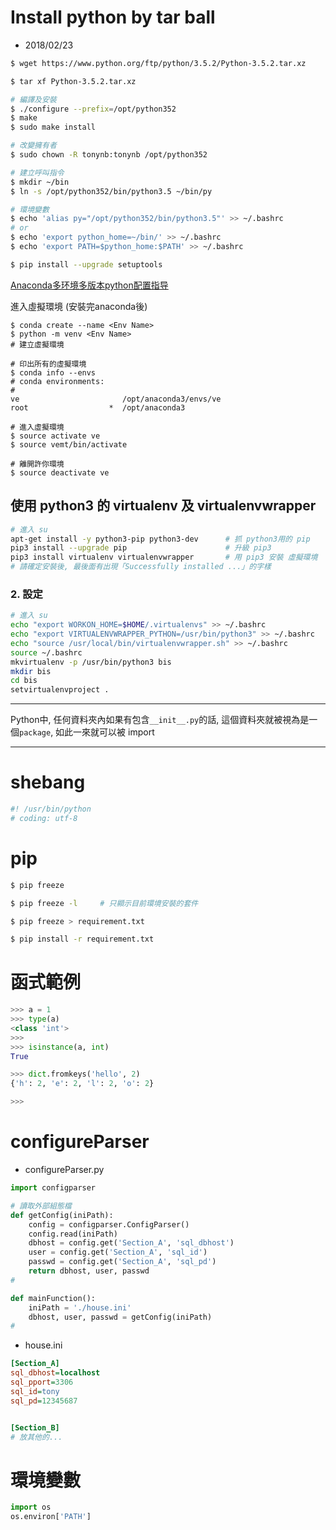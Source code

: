 

# Install python by tar ball
- 2018/02/23
```sh
$ wget https://www.python.org/ftp/python/3.5.2/Python-3.5.2.tar.xz

$ tar xf Python-3.5.2.tar.xz

# 編譯及安裝
$ ./configure --prefix=/opt/python352
$ make
$ sudo make install 

# 改變擁有者
$ sudo chown -R tonynb:tonynb /opt/python352

# 建立呼叫指令
$ mkdir ~/bin
$ ln -s /opt/python352/bin/python3.5 ~/bin/py

# 環境變數
$ echo 'alias py="/opt/python352/bin/python3.5"' >> ~/.bashrc
# or
$ echo 'export python_home=~/bin/' >> ~/.bashrc
$ echo 'export PATH=$python_home:$PATH' >> ~/.bashrc

```


```sh
$ pip install --upgrade setuptools
```



[Anaconda多环境多版本python配置指导](https://www.jianshu.com/p/d2e15200ee9b)

進入虛擬環境 (安裝完anaconda後)
```
$ conda create --name <Env Name>
$ python -m venv <Env Name>
# 建立虛擬環境

# 印出所有的虛擬環境
$ conda info --envs
# conda environments:
#
ve                       /opt/anaconda3/envs/ve
root                  *  /opt/anaconda3

# 進入虛擬環境
$ source activate ve
$ source vemt/bin/activate

# 離開許你環境
$ source deactivate ve
```


## 使用 python3 的 virtualenv 及 virtualenvwrapper
```sh
# 進入 su
apt-get install -y python3-pip python3-dev		# 抓 python3用的 pip
pip3 install --upgrade pip						# 升級 pip3
pip3 install virtualenv virtualenvwrapper		# 用 pip3 安裝 虛擬環境
# 請確定安裝後, 最後面有出現「Successfully installed ...」的字樣
```

### 2. 設定
```sh
# 進入 su
echo "export WORKON_HOME=$HOME/.virtualenvs" >> ~/.bashrc
echo "export VIRTUALENVWRAPPER_PYTHON=/usr/bin/python3" >> ~/.bashrc
echo "source /usr/local/bin/virtualenvwrapper.sh" >> ~/.bashrc
source ~/.bashrc
mkvirtualenv -p /usr/bin/python3 bis
mkdir bis
cd bis
setvirtualenvproject .
```

---
Python中, 任何資料夾內如果有包含`__init__.py`的話, 這個資料夾就被視為是一個`package`, 如此一來就可以被 import


---

# shebang
```py
#! /usr/bin/python
# coding: utf-8

```

# pip
```sh
$ pip freeze

$ pip freeze -l     # 只顯示目前環境安裝的套件

$ pip freeze > requirement.txt

$ pip install -r requirement.txt
```

# 函式範例
```py
>>> a = 1
>>> type(a)
<class 'int'>
>>>
>>> isinstance(a, int)
True

>>> dict.fromkeys('hello', 2)
{'h': 2, 'e': 2, 'l': 2, 'o': 2}

>>> 
```

# configureParser

- configureParser.py
```py
import configparser

# 讀取外部組態檔
def getConfig(iniPath):
    config = configparser.ConfigParser()
    config.read(iniPath)
    dbhost = config.get('Section_A', 'sql_dbhost')
    user = config.get('Section_A', 'sql_id')
    passwd = config.get('Section_A', 'sql_pd')
    return dbhost, user, passwd
#

def mainFunction():
    iniPath = './house.ini'
    dbhost, user, passwd = getConfig(iniPath)
#
```

- house.ini
```ini
[Section_A]
sql_dbhost=localhost
sql_pport=3306
sql_id=tony
sql_pd=12345687


[Section_B]
# 放其他的...
```

# 環境變數

```py
import os
os.environ['PATH']
```